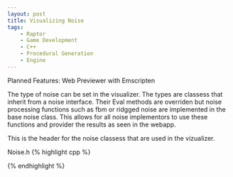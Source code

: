 ```yaml
---
layout: post
title: Visualizing Noise
tags:
    - Raptor
    - Game Development
    - C++
    - Procedural Generation
    - Engine
---
```


Planned Features:
Web Previewer with Emscripten

The type of noise can be set in the visualizer.  The types are classess that inherit from a noise interface.  Their Eval methods are overriden but noise processing functions such as fbm or ridgged noise are implemented in the base noise class.  This allows for all noise implementors to use these functions and provider the results as seen in the webapp.  

This is the header for the noise classess that are used in the vizualizer.

Noise.h
{% highlight cpp %}

{% endhighlight %}
